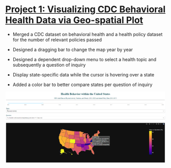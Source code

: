 # [Project 1: Visualizing CDC Behavioral Health Data via Geo-spatial Plot](https://github.com/GoldEXPerience0/CDC_BehaviorPolicy_GeoPlot/blob/main/CDC%20Health%20Behavior%20Geo.ipynb)  

* Merged a CDC dataset on behavioral health and a health policy dataset for the number of relevant policies passed

* Designed a dragging bar to change the map year by year

* Designed a dependent drop-down menu to select a health topic and subsequently a question of inquiry 

* Display state-specific data while the cursor is hovering over a state 

* Added a color bar to better compare states per question of inquiry

![](https://github.com/GoldEXPerience0/Data-Science-Portfolio/blob/500ddbc577f0834ad9cc0cd4d2f6f28e926bf413/images/CDCmap.png)
